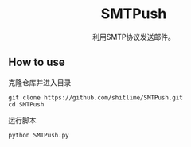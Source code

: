 <h1 align="center">SMTPush</h1>

<div align="center">利用SMTP协议发送邮件。</div>


## How to use

克隆仓库并进入目录

```shell
git clone https://github.com/shitlime/SMTPush.git
cd SMTPush
```


运行脚本

```shell
python SMTPush.py
```
